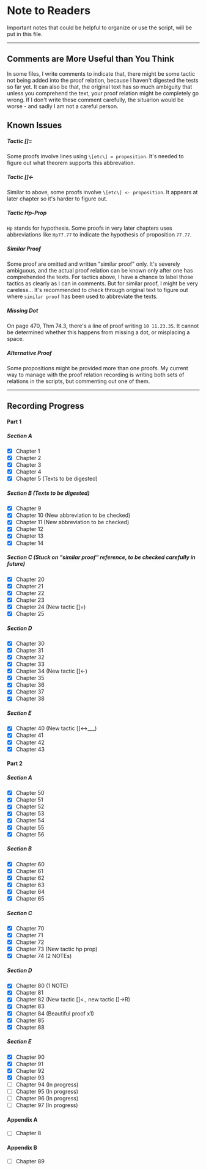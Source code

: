 # Note to Readers

Important notes that could be helpful to organize or use the script, will be put in this file.

--------

## Comments are More Useful than You Think 

In some files, I write comments to indicate that, there might be some tactic not being added into the proof relation, because I haven't digested the tests so far yet. It can also be that, the original text has so much ambiguity that unless you comprehend the text, your proof relation might be completely go wrong. If I don't write these comment carefully, the situarion would be worse - and sadly I am not a careful person.

## Known Issues

##### Tactic []=
Some proofs involve lines using `\[etc\] = proposition`. It's needed to figure out what theorem supports this abbrevation.

##### Tactic []<-
Similar to above, some proofs involve `\[etc\] <- proposition`. It appears at later chapter so it's harder to figure out.

##### Tactic Hp-Prop
`Hp` stands for hypothesis. Some proofs in very later chapters uses abbreviations like `Hp77.77` to indicate the hypothesis of proposition `77.77`.

##### Similar Proof
Some proof are omitted and written "similar proof" only. It's severely ambiguous, and the actual proof relation can be known only after one has comprehended the texts.
For tactics above, I have a chance to label those tactics as clearly as I can in comments. But for similar proof, I might be very careless... It's recommended to
check through original text to figure out where `similar proof` has been used to abbreviate the texts.

##### Missing Dot
On page 470, Thm 74.3, there's a line of proof writing `10 11.23.35`. It cannot be determined whether this happens from missing a dot, or misplacing a space.

##### Alternative Proof
Some propositions might be provided more than one proofs. My current way to manage with the proof relation recording is writing both sets of relations in the scripts, but commenting out one of them. 

--------

## Recording Progress

#### Part 1
##### Section A

- [x] Chapter 1
- [x] Chapter 2
- [x] Chapter 3
- [x] Chapter 4
- [x] Chapter 5 (Texts to be digested)

##### Section B (Texts to be digested)
- [x] Chapter 9
- [x] Chapter 10 (New abbreviation to be checked)
- [x] Chapter 11 (New abbreviation to be checked)
- [x] Chapter 12
- [x] Chapter 13
- [x] Chapter 14
  
##### Section C (Stuck on "similar proof" reference, to be checked carefully in future)
- [x] Chapter 20
- [x] Chapter 21 
- [x] Chapter 22
- [x] Chapter 23
- [x] Chapter 24 (New tactic []=)
- [x] Chapter 25 
  
##### Section D
- [x] Chapter 30
- [x] Chapter 31
- [x] Chapter 32
- [x] Chapter 33
- [x] Chapter 34 (New tactic []<-)
- [x] Chapter 35
- [x] Chapter 36
- [x] Chapter 37
- [x] Chapter 38

##### Section E
- [x] Chapter 40 (New tactic []<->___)
- [x] Chapter 41
- [x] Chapter 42
- [x] Chapter 43

#### Part 2
##### Section A
- [x] Chapter 50
- [x] Chapter 51
- [x] Chapter 52
- [x] Chapter 53
- [x] Chapter 54
- [x] Chapter 55
- [x] Chapter 56

##### Section B
- [x] Chapter 60
- [x] Chapter 61
- [x] Chapter 62
- [x] Chapter 63
- [x] Chapter 64
- [x] Chapter 65

##### Section C
- [x] Chapter 70
- [x] Chapter 71
- [x] Chapter 72
- [x] Chapter 73 (New tactic hp prop)
- [x] Chapter 74 (2 NOTEs)

##### Section D
- [x] Chapter 80 (1 NOTE)
- [x] Chapter 81
- [x] Chapter 82 (New tactic []<., new tactic []->R)
- [x] Chapter 83
- [x] Chapter 84 (Beautiful proof x1)
- [x] Chapter 85
- [x] Chapter 88

##### Section E
- [x] Chapter 90
- [x] Chapter 91
- [x] Chapter 92
- [x] Chapter 93
- [ ] Chapter 94 (In progress)
- [ ] Chapter 95 (In progress)
- [ ] Chapter 96 (In progress)
- [ ] Chapter 97 (In progress)

#### Appendix A
- [ ] Chapter 8

#### Appendix B
- [ ] Chapter 89